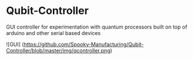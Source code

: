 # Qubit-Controller
GUI controller for experimentation with quantum processors built on top of arduino and other serial based devices

![GUI] (https://github.com/Spooky-Manufacturing/Qubit-Controller/blob/master/img/qcontroller.png)
